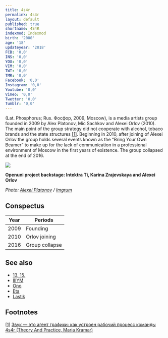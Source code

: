 ```yaml
---
title: 4s4r
permalink: 4s4r
layout: default
published: true
shortname: 4S4R
indexmod: Indexmod
birth: '2000'
age: '18'
updateyear: '2018'
FCB: '0,0'
INS: '0,0'
YOU: '0,0'
VIM: '0,0'
TWT: '0,0'
TMR: '0,0'
Facebook: '0,0'
Instagram: '0,0'
Youtube: '0,0'
Vimeo: '0,0'
Twetter: '0,0'
Tumblr: '0,0'
---
```

(Lat. Phosphorus; Rus. Фосфор, 2009, Moscow), is a media artists group founded in 2009 by Alex Platonov, Mic Sachkov and Alexei Orlov (2010). The main point of the group strategy did not cooperate with alcohol, tobaco brands and the state structures <span id="a1">[\[1\]](#f1)</span>. Beginning in 2010, after joining of Alexei Orlov the group holds several events known as the “Bring Your Own Beamer” to make up for the lack of communication in a professional environment of Moscow in the first years of existence. The group collapsed at the end of 2016.

![](/images/{{page.permalink}}.jpg)

**Openuni project backstage: Intektra Ti, Karina Zrajevskaya and Alexei Orlov**

*Photo: [Alexei Platonov](platonov-alexei) / [Imgrum](Imgrum)*

## Conspectus

|Year|Periods|
|----|-----|
|2009|Founding|
|2010|Orlov joining|
|2016|Group collapse|

## See also

+ [13. 15.](13-15)
+ [IIIYM](iiiym)
+ [Ono](ono)
+ [Eta](eta)
+ [Lastik](lastik)

## Footnotes

[[1]](#a1) <span id="f1"></span> [Звук — это агент графики: как устроен рабочий процесс команды 4s4r (Theory And Practice, Maria Kramar)](https://special.theoryandpractice.ru/4s4r)
